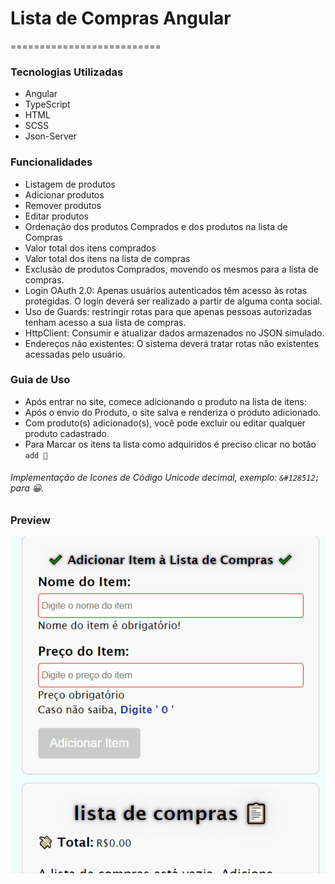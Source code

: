 # Lista de Compras Angular
==========================

### Tecnologias Utilizadas
- Angular
- TypeScript
- HTML
- SCSS
- Json-Server

### Funcionalidades
- Listagem de produtos
- Adicionar produtos
- Remover produtos
- Editar produtos
- Ordenação dos produtos Comprados e dos produtos na lista de Compras
- Valor total dos itens comprados
- Valor total dos itens na lista de compras
- Exclusão de produtos Comprados, movendo os mesmos para a lista de compras.
- Login OAuth 2.0: Apenas usuários autenticados têm acesso às rotas protegidas. O login deverá ser realizado a partir de alguma conta social.
- Uso de Guards: restringir rotas para que apenas pessoas autorizadas tenham acesso a sua lista de compras.
- HttpClient: Consumir e atualizar dados armazenados no JSON simulado.
- Endereços não existentes: O sistema deverá tratar rotas não existentes acessadas pelo usuário.

### Guia de Uso
- Após entrar no site, comece adicionando o produto na lista de itens:
- Após o envio do Produto, o site salva e renderiza o produto adicionado.
- Com produto(s) adicionado(s), você pode excluir ou editar qualquer produto cadastrado.
- Para Marcar os itens ta lista como adquiridos é preciso clicar no botão `add 🛒`



###### Implementação de Icones de Código Unicode decimal, exemplo: `&#128512;` para 😀.

### Preview 

![Demonstração do Projeto](./src/images/lista-de-compras.gif)



